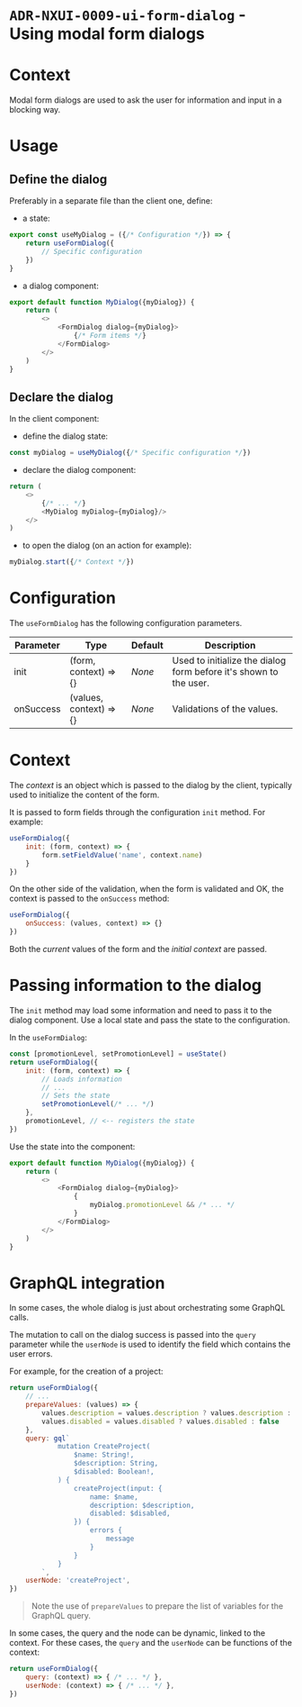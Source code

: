 `ADR-NXUI-0009-ui-form-dialog` - Using modal form dialogs
=========================================================

# Context

Modal form dialogs are used to ask the user for information and input in a blocking way.

# Usage

## Define the dialog

Preferably in a separate file than the client one, define:

* a state:

```javascript
export const useMyDialog = ({/* Configuration */}) => {
    return useFormDialog({
        // Specific configuration
    })
}
```

* a dialog component:

```javascript
export default function MyDialog({myDialog}) {
    return (
        <>
            <FormDialog dialog={myDialog}>
                {/* Form items */}     
            </FormDialog>
        </>
    )
}
```

## Declare the dialog

In the client component:

* define the dialog state:

```javascript
const myDialog = useMyDialog({/* Specific configuration */})
```

* declare the dialog component:

```javascript
return (
    <>
        {/* ... */}
        <MyDialog myDialog={myDialog}/>
    </>
)
```

* to open the dialog (on an action for example):

```javascript
myDialog.start({/* Context */})
```

# Configuration

The `useFormDialog` has the following configuration parameters.

| Parameter | Type                    | Default | Description                                                       |
|-----------|-------------------------|---------|-------------------------------------------------------------------|
| init      | (form, context) => {}   | _None_  | Used to initialize the dialog form before it's shown to the user. |
| onSuccess | (values, context) => {} | _None_  | Validations of the values.                                        |


# Context

The _context_ is an object which is passed to the dialog by the client, typically used to initialize the content of the form.

It is passed to form fields through the configuration `init` method. For example:

```javascript
useFormDialog({
    init: (form, context) => {
        form.setFieldValue('name', context.name)
    }
})
```

On the other side of the validation, when the form is validated and OK, the context is passed to the `onSuccess` method:

```javascript
useFormDialog({
    onSuccess: (values, context) => {}
})
```

Both the _current_ values of the form and the _initial context_ are passed.

# Passing information to the dialog

The `init` method may load some information and need to pass it to the dialog component. Use a local state
and pass the state to the configuration.

In the `useFormDialog`:

```javascript
const [promotionLevel, setPromotionLevel] = useState()
return useFormDialog({
    init: (form, context) => {
        // Loads information
        // ...
        // Sets the state
        setPromotionLevel(/* ... */)
    },
    promotionLevel, // <-- registers the state
})
```

Use the state into the component:

```javascript
export default function MyDialog({myDialog}) {
    return (
        <>
            <FormDialog dialog={myDialog}>
                {
                    myDialog.promotionLevel && /* ... */
                }
            </FormDialog>
        </>
    )
}

```

# GraphQL integration

In some cases, the whole dialog is just about orchestrating some GraphQL calls.

The mutation to call on the dialog success is passed into the `query` parameter while the `userNode` is used to identify the field which contains the user errors.

For example, for the creation of a project:

```javascript
return useFormDialog({
    // ...
    prepareValues: (values) => {
        values.description = values.description ? values.description : ''
        values.disabled = values.disabled ? values.disabled : false
    },
    query: gql`
            mutation CreateProject(
                $name: String!,
                $description: String,
                $disabled: Boolean!,
            ) {
                createProject(input: {
                    name: $name,
                    description: $description,
                    disabled: $disabled,
                }) {
                    errors {
                        message
                    }
                }
            }
        `,
    userNode: 'createProject',
})
```

> Note the use of `prepareValues` to prepare the list of variables for the GraphQL query.

In some cases, the query and the node can be dynamic, linked to the context. For these cases, the `query` and the `userNode` can be functions of the context:

```javascript
return useFormDialog({
    query: (context) => { /* ... */ },  
    userNode: (context) => { /* ... */ },  
})
```